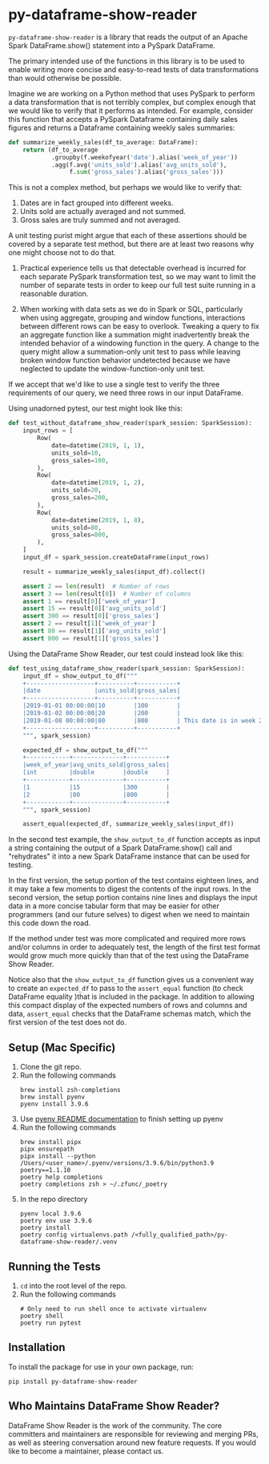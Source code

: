 # py-dataframe-show-reader

``py-dataframe-show-reader`` is a library that reads the output of an Apache
Spark DataFrame.show() statement into a PySpark DataFrame.

The primary intended use of the functions in this library is to be used to
enable writing more concise and easy-to-read tests of data transformations than
would otherwise be possible.

Imagine we are working on a Python method that uses PySpark to perform a data
transformation that is not terribly complex, but complex enough that we would
like to verify that it performs as intended. For example, consider this
function that accepts a PySpark Dataframe containing daily sales figures and
returns a Dataframe containing weekly sales summaries:

```python
def summarize_weekly_sales(df_to_average: DataFrame):
    return (df_to_average
            .groupby(f.weekofyear('date').alias('week_of_year'))
            .agg(f.avg('units_sold').alias('avg_units_sold'),
                 f.sum('gross_sales').alias('gross_sales')))
```

This is not a complex method, but perhaps we would like to verify that:

1. Dates are in fact grouped into different weeks.
1. Units sold are actually averaged and not summed.
1. Gross sales are truly summed and not averaged.

A unit testing purist might argue that each of these assertions should be
covered by a separate test method, but there are at least two reasons why one
might choose not to do that.

1. Practical experience tells us that detectable overhead is incurred for
each separate PySpark transformation test, so we may want to limit the number
of separate tests in order to keep our full test suite running in a
reasonable duration.

1. When working with data sets as we do in Spark or SQL, particularly when
using aggregate, grouping and window functions,
interactions between different rows can be easy to overlook. Tweaking a
query to fix an aggregate function like a summation might inadvertently break
the intended behavior of a windowing function in the query.
A change to the query might allow a summation-only unit test to pass while leaving broken
window function behavior undetected because we have neglected to  update
the window-function-only unit test.  

If we accept that we'd like to use a single test to verify the three
requirements of our query, we need three rows in our input DataFrame.

Using unadorned pytest, our test might look like this:

```python
def test_without_dataframe_show_reader(spark_session: SparkSession):
    input_rows = [
        Row(
            date=datetime(2019, 1, 1),
            units_sold=10,
            gross_sales=100,
        ),
        Row(
            date=datetime(2019, 1, 2),
            units_sold=20,
            gross_sales=200,
        ),
        Row(
            date=datetime(2019, 1, 8),
            units_sold=80,
            gross_sales=800,
        ),
    ]
    input_df = spark_session.createDataFrame(input_rows)

    result = summarize_weekly_sales(input_df).collect()

    assert 2 == len(result)  # Number of rows
    assert 3 == len(result[0])  # Number of columns
    assert 1 == result[0]['week_of_year']
    assert 15 == result[0]['avg_units_sold']
    assert 300 == result[0]['gross_sales']
    assert 2 == result[1]['week_of_year']
    assert 80 == result[1]['avg_units_sold']
    assert 800 == result[1]['gross_sales']
```

Using the DataFrame Show Reader, our test could instead look like this:

```python
def test_using_dataframe_show_reader(spark_session: SparkSession):
    input_df = show_output_to_df("""
    +-------------------+----------+-----------+
    |date               |units_sold|gross_sales|
    +-------------------+----------+-----------+
    |2019-01-01 00:00:00|10        |100        |
    |2019-01-02 00:00:00|20        |200        |
    |2019-01-08 00:00:00|80        |800        | This date is in week 2.
    +-------------------+----------+-----------+
    """, spark_session)

    expected_df = show_output_to_df("""
    +------------+--------------+-----------+
    |week_of_year|avg_units_sold|gross_sales|
    [int         |double        |double     ]
    +------------+--------------+-----------+
    |1           |15            |300        |
    |2           |80            |800        |
    +------------+--------------+-----------+
    """, spark_session)

    assert_equal(expected_df, summarize_weekly_sales(input_df))
```

In the second test example, the ``show_output_to_df`` function accepts as input
a string containing the output of a Spark DataFrame.show() call and
"rehydrates" it into a new Spark DataFrame instance that can be used for
testing.

In the first version, the setup portion of the test contains eighteen lines,
and it may take a few moments to digest the contents of the input rows.
In the second version, the setup portion contains nine lines and displays the
input data in a more concise tabular form that may be easier for other
programmers (and our future selves) to digest when we need to maintain this
code down the road.

If the method under test was more complicated and required more rows and/or
columns in order to adequately test, the length of the first test format would
grow much more quickly than that of the test using the DataFrame Show Reader.

Notice also that the ``show_output_to_df`` function gives us a convenient way
to create an ``expected_df`` to pass to the ``assert_equal`` function (to check
DataFrame equality )that is included in the package. In addition to allowing
this compact display of the expected numbers of rows and columns and data,
``assert_equal`` checks that the DataFrame schemas match, which the first
version of the test does not do.

## Setup (Mac Specific)

1. Clone the git repo.
1. Run the following commands
    ```
    brew install zsh-completions
    brew install pyenv
    pyenv install 3.9.6
    ```
1. Use [pyenv README documentation](https://github.com/pyenv/pyenv) to finish setting up pyenv
1. Run the following commands
    ```
    brew install pipx
    pipx ensurepath
    pipx install --python /Users/<user_name>/.pyenv/versions/3.9.6/bin/python3.9 poetry==1.1.10
    poetry help completions
    poetry completions zsh > ~/.zfunc/_poetry
    ```
1. In the repo directory
    ```
    pyenv local 3.9.6
    poetry env use 3.9.6
    poetry install
    poetry config virtualenvs.path /<fully_qualified_path>/py-dataframe-show-reader/.venv
    ```

## Running the Tests

1. ``cd`` into the root level of the repo.
1. Run the following commands
    ```
    # Only need to run shell once to activate virtualenv
    poetry shell
    poetry run pytest
    ```

## Installation

To install the package for use in your own package, run:

`pip install py-dataframe-show-reader`

## Who Maintains DataFrame Show Reader?

DataFrame Show Reader is the work of the community. The core committers and
maintainers are responsible for reviewing and merging PRs, as well as steering
conversation around new feature requests. If you would like to become a
maintainer, please contact us.
